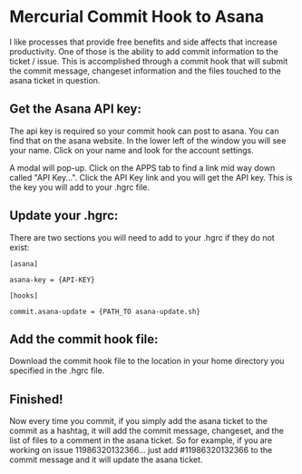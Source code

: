 Mercurial Commit Hook to Asana
===============================

I like processes that provide free benefits and side affects that increase productivity. One of those is the ability to add commit information to the ticket / issue. This is accomplished through a commit hook that will submit the commit message, changeset information and the files touched to the asana ticket in question.

## Get the Asana API key:
The api key is required so your commit hook can post to asana. You can find that on the asana website. In the lower left of the window you will see your name. Click on your name and look for the account settings.

A modal will pop-up. Click on the APPS tab to find a link mid way down called "API Key...". Click the API Key link and you will get the API key. This is the key you will add to your .hgrc file.

## Update your .hgrc:

There are two sections you will need to add to your .hgrc if they do not exist:

```
[asana]

asana-key = {API-KEY}

[hooks]

commit.asana-update = {PATH_TO asana-update.sh}
```

## Add the commit hook file:
Download the commit hook file to the location in your home directory you specified in the .hgrc file.

## Finished!

Now every time you commit, if you simply add the asana ticket to the commit as a hashtag, it will add the commit message, changeset, and the list of files to a comment in the asana ticket. So for example, if you are working on issue 11986320132366... just add \#11986320132366 to the commit message and it will update the asana ticket.
